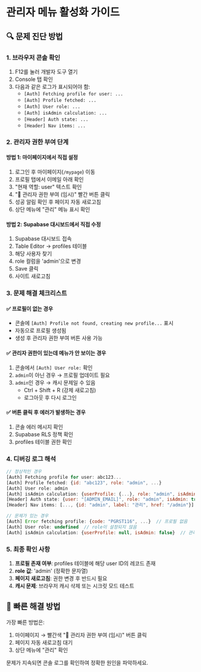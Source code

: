 # 관리자 메뉴 활성화 가이드

## 🔍 문제 진단 방법

### 1. 브라우저 콘솔 확인

1. F12를 눌러 개발자 도구 열기
2. Console 탭 확인
3. 다음과 같은 로그가 표시되어야 함:
   - `[Auth] Fetching profile for user: ...`
   - `[Auth] Profile fetched: ...`
   - `[Auth] User role: ...`
   - `[Auth] isAdmin calculation: ...`
   - `[Header] Auth state: ...`
   - `[Header] Nav items: ...`

### 2. 관리자 권한 부여 단계

#### 방법 1: 마이페이지에서 직접 설정

1. 로그인 후 마이페이지(`/mypage`) 이동
2. 프로필 탭에서 이메일 아래 확인
3. "현재 역할: user" 텍스트 확인
4. "🔧 관리자 권한 부여 (임시)" 빨간 버튼 클릭
5. 성공 알림 확인 후 페이지 자동 새로고침
6. 상단 메뉴에 "관리" 메뉴 표시 확인

#### 방법 2: Supabase 대시보드에서 직접 수정

1. Supabase 대시보드 접속
2. Table Editor → profiles 테이블
3. 해당 사용자 찾기
4. role 컬럼을 'admin'으로 변경
5. Save 클릭
6. 사이트 새로고침

### 3. 문제 해결 체크리스트

#### ✅ 프로필이 없는 경우

- 콘솔에 `[Auth] Profile not found, creating new profile...` 표시
- 자동으로 프로필 생성됨
- 생성 후 관리자 권한 부여 버튼 사용 가능

#### ✅ 관리자 권한이 있는데 메뉴가 안 보이는 경우

1. 콘솔에서 `[Auth] User role:` 확인
2. `admin`이 아닌 경우 → 프로필 업데이트 필요
3. `admin`인 경우 → 캐시 문제일 수 있음
   - Ctrl + Shift + R (강제 새로고침)
   - 로그아웃 후 다시 로그인

#### ✅ 버튼 클릭 후 에러가 발생하는 경우

1. 콘솔 에러 메시지 확인
2. Supabase RLS 정책 확인
3. profiles 테이블 권한 확인

### 4. 디버깅 로그 해석

```javascript
// 정상적인 경우
[Auth] Fetching profile for user: abc123...
[Auth] Profile fetched: {id: "abc123", role: "admin", ...}
[Auth] User role: admin
[Auth] isAdmin calculation: {userProfile: {...}, role: "admin", isAdmin: true}
[Header] Auth state: {user: "[ADMIN_EMAIL]", role: "admin", isAdmin: true}
[Header] Nav items: [..., {id: "admin", label: "관리", href: "/admin"}]
```

```javascript
// 문제가 있는 경우
[Auth] Error fetching profile: {code: "PGRST116", ...}  // 프로필 없음
[Auth] User role: undefined  // role이 설정되지 않음
[Auth] isAdmin calculation: {userProfile: null, isAdmin: false}  // 관리자 아님
```

### 5. 최종 확인 사항

1. **프로필 존재 여부**: profiles 테이블에 해당 user ID의 레코드 존재
2. **role 값**: 'admin' (정확한 문자열)
3. **페이지 새로고침**: 권한 변경 후 반드시 필요
4. **캐시 문제**: 브라우저 캐시 삭제 또는 시크릿 모드 테스트

## 🎯 빠른 해결 방법

가장 빠른 방법은:

1. 마이페이지 → 빨간색 "🔧 관리자 권한 부여 (임시)" 버튼 클릭
2. 페이지 자동 새로고침 대기
3. 상단 메뉴에 "관리" 확인

문제가 지속되면 콘솔 로그를 확인하여 정확한 원인을 파악하세요.
